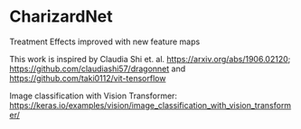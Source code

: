 # CharizardNet
Treatment Effects improved with new feature maps 

This work is inspired by Claudia Shi et. al. https://arxiv.org/abs/1906.02120; https://github.com/claudiashi57/dragonnet and https://github.com/taki0112/vit-tensorflow

Image classification with Vision Transformer: https://keras.io/examples/vision/image_classification_with_vision_transformer/